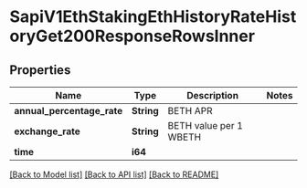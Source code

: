# SapiV1EthStakingEthHistoryRateHistoryGet200ResponseRowsInner

## Properties

Name | Type | Description | Notes
------------ | ------------- | ------------- | -------------
**annual_percentage_rate** | **String** | BETH APR | 
**exchange_rate** | **String** | BETH value per 1 WBETH | 
**time** | **i64** |  | 

[[Back to Model list]](../README.md#documentation-for-models) [[Back to API list]](../README.md#documentation-for-api-endpoints) [[Back to README]](../README.md)


